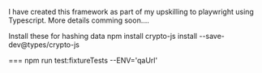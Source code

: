 I have created this framework as part of my upskilling to playwright using Typescript. 
More details comming soon....

Install these for hashing data
npm install crypto-js 
install --save-dev@types/crypto-js 

===
npm run test:fixtureTests --ENV='qaUrl'